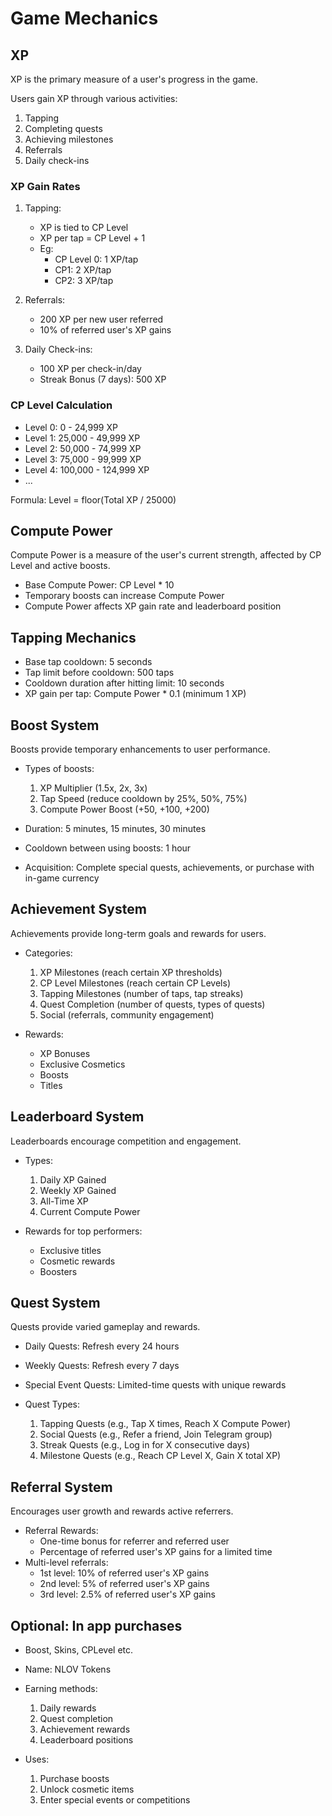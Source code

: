 # Game Mechanics 

## XP 

XP is the primary measure of a user's progress in the game.

Users gain XP through various activities:
1. Tapping 
2. Completing quests
3. Achieving milestones
4. Referrals
5. Daily check-ins

### XP Gain Rates

1. Tapping:
   - XP is tied to CP Level
   -  XP per tap = CP Level + 1
   - Eg:
     - CP Level 0: 1 XP/tap
     - CP1: 2 XP/tap
     - CP2: 3 XP/tap

3. Referrals:
   - 200 XP per new user referred
   - 10% of referred user's XP gains 

4. Daily Check-ins:
   - 100 XP per check-in/day
   - Streak Bonus (7 days): 500 XP


### CP Level Calculation

- Level 0: 0 - 24,999 XP
- Level 1: 25,000 - 49,999 XP
- Level 2: 50,000 - 74,999 XP
- Level 3: 75,000 - 99,999 XP
- Level 4: 100,000 - 124,999 XP
- ...

Formula: Level = floor(Total XP / 25000)

## Compute Power

Compute Power is a measure of the user's current strength, affected by CP Level and active boosts.

- Base Compute Power: CP Level * 10
- Temporary boosts can increase Compute Power
- Compute Power affects XP gain rate and leaderboard position

## Tapping Mechanics

- Base tap cooldown: 5 seconds
- Tap limit before cooldown: 500 taps
- Cooldown duration after hitting limit: 10 seconds
- XP gain per tap: Compute Power * 0.1 (minimum 1 XP)

## Boost System

Boosts provide temporary enhancements to user performance.

- Types of boosts:
  1. XP Multiplier (1.5x, 2x, 3x)
  2. Tap Speed (reduce cooldown by 25%, 50%, 75%)
  3. Compute Power Boost (+50, +100, +200)

- Duration: 5 minutes, 15 minutes, 30 minutes
- Cooldown between using boosts: 1 hour
- Acquisition: Complete special quests, achievements, or purchase with in-game currency

## Achievement System

Achievements provide long-term goals and rewards for users.

- Categories:
  1. XP Milestones (reach certain XP thresholds)
  2. CP Level Milestones (reach certain CP Levels)
  3. Tapping Milestones (number of taps, tap streaks)
  4. Quest Completion (number of quests, types of quests)
  5. Social (referrals, community engagement)

- Rewards:
  - XP Bonuses
  - Exclusive Cosmetics
  - Boosts
  - Titles

## Leaderboard System

Leaderboards encourage competition and engagement.

- Types:
  1. Daily XP Gained
  2. Weekly XP Gained
  3. All-Time XP
  4. Current Compute Power

- Rewards for top performers:
  - Exclusive titles
  - Cosmetic rewards
  - Boosters

## Quest System

Quests provide varied gameplay and rewards.

- Daily Quests: Refresh every 24 hours
- Weekly Quests: Refresh every 7 days
- Special Event Quests: Limited-time quests with unique rewards

- Quest Types:
  1. Tapping Quests (e.g., Tap X times, Reach X Compute Power)
  2. Social Quests (e.g., Refer a friend, Join Telegram group)
  3. Streak Quests (e.g., Log in for X consecutive days)
  4. Milestone Quests (e.g., Reach CP Level X, Gain X total XP)

## Referral System

Encourages user growth and rewards active referrers.

- Referral Rewards:
  - One-time bonus for referrer and referred user
  - Percentage of referred user's XP gains for a limited time
- Multi-level referrals:
  - 1st level: 10% of referred user's XP gains
  - 2nd level: 5% of referred user's XP gains
  - 3rd level: 2.5% of referred user's XP gains

## Optional: In app purchases
   - Boost, Skins, CPLevel etc.



- Name: NLOV Tokens
- Earning methods:
  1. Daily rewards
  2. Quest completion
  3. Achievement rewards
  4. Leaderboard positions
- Uses:
  1. Purchase boosts
  2. Unlock cosmetic items
  3. Enter special events or competitions
